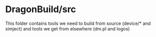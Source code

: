 # DragonBuild/src

This folder contains tools we need to build from source (device/* and simject) and tools we get from elsewhere (dm.pl and logos)
